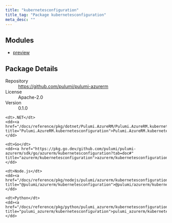 ```yaml
---
title: "kubernetesconfiguration"
title_tag: "Package kubernetesconfiguration"
meta_desc: ""
---
```


<!-- WARNING: this file was generated by Pulumi Docs Generator. -->
<!-- Do not edit by hand unless you're certain you know what you are doing! -->



<h2 id="modules">Modules</h2>
<ul class="api">
    <li><a href="preview/" title="preview"><span class="symbol module"></span>preview</a></li>
</ul>

<h2 id="package-details">Package Details</h2>
<dl class="package-details">
	<dt>Repository</dt>
	<dd><a href="https://github.com/pulumi/pulumi-azurerm">https://github.com/pulumi/pulumi-azurerm</a></dd>
	<dt>License</dt>
	<dd>Apache-2.0</dd>
	<dt>Version</dt>
	<dd>0.1.0</dd>
</dl>



<dl class="tabular">

    <dt>.NET</dt>
    <dd><a href="/docs/reference/pkg/dotnet/Pulumi.AzureRM/Pulumi.AzureRM.kubernetesconfiguration.html" title="Pulumi.AzureRM.kubernetesconfiguration">Pulumi.AzureRM.kubernetesconfiguration</a></dd>

    <dt>Go</dt>
    <dd><a href="https://pkg.go.dev/github.com/pulumi/pulumi-azurerm/sdk/go/azurerm/kubernetesconfiguration?tab=doc#" title="azurerm/kubernetesconfiguration">azurerm/kubernetesconfiguration</a></dd>

    <dt>Node.js</dt>
    <dd><a href="/docs/reference/pkg/nodejs/pulumi/azurerm/kubernetesconfiguration/#" title="@pulumi/azurerm/kubernetesconfiguration">@pulumi/azurerm/kubernetesconfiguration</a></dd>

    <dt>Python</dt>
    <dd><a href="/docs/reference/pkg/python/pulumi_azurerm/kubernetesconfiguration" title="pulumi_azurerm/kubernetesconfiguration">pulumi_azurerm/kubernetesconfiguration</a></dd>

</dl>

